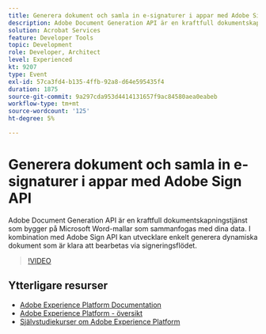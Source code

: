 ```yaml
---
title: Generera dokument och samla in e-signaturer i appar med Adobe Sign API
description: Adobe Document Generation API är en kraftfull dokumentskapningstjänst som bygger på Microsoft Word-mallar som sammanfogas med dina data. I kombination med Adobe Sign API kan utvecklare enkelt generera dynamiska dokument som är klara att bearbetas via signeringsflödet.
solution: Acrobat Services
feature: Developer Tools
topic: Development
role: Developer, Architect
level: Experienced
kt: 9207
type: Event
exl-id: 57ca3fd4-b135-4ffb-92a8-d64e595435f4
duration: 1875
source-git-commit: 9a297cda953d4414131657f9ac84580aea0eabeb
workflow-type: tm+mt
source-wordcount: '125'
ht-degree: 5%

---
```


# Generera dokument och samla in e-signaturer i appar med Adobe Sign API

Adobe Document Generation API är en kraftfull dokumentskapningstjänst som bygger på Microsoft Word-mallar som sammanfogas med dina data. I kombination med Adobe Sign API kan utvecklare enkelt generera dynamiska dokument som är klara att bearbetas via signeringsflödet.

>[!VIDEO](https://video.tv.adobe.com/v/338097/?quality=12&learn=on&hidetitle=true)

## Ytterligare resurser

- [Adobe Experience Platform Documentation](https://experienceleague.adobe.com/docs/experience-platform.html)
- [Adobe Experience Platform - översikt](https://experienceleague.adobe.com/docs/experience-platform/landing/home.html)
- [Självstudiekurser om Adobe Experience Platform](https://experienceleague.adobe.com/docs/platform-learn/tutorials/overview.html?lang=sv)
